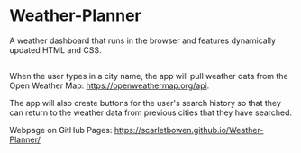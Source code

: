 # Weather-Planner
A weather dashboard that runs in the browser and features dynamically updated HTML and CSS.

##
When the user types in a city name, the app will pull weather data from the Open Weather Map: https://openweathermap.org/api.

The app will also create buttons for the user's search history so that they can return to the weather data from previous cities that they have searched.

Webpage on GitHub Pages: https://scarletbowen.github.io/Weather-Planner/



